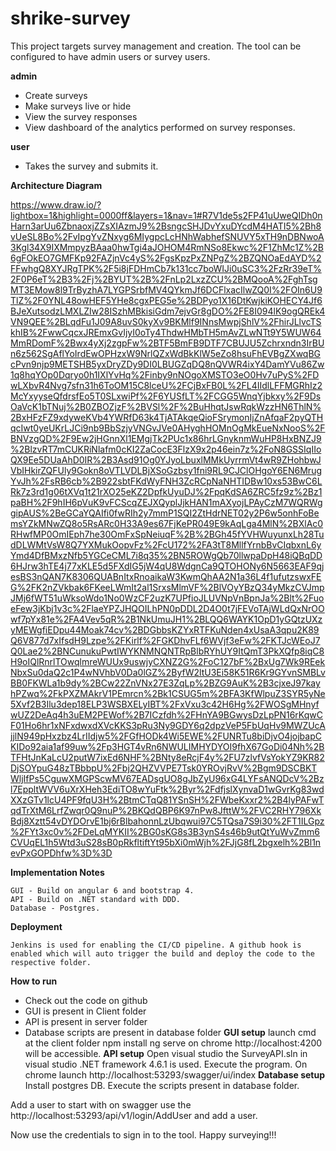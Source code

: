 # shrike-survey
This project targets survey management and creation. The tool can be configured to have admin users or survey users.


**admin**

 - Create surveys
 - Make surveys live or hide
 - View the survey responses
 - View dashboard of the analytics performed on survey responses.

**user**

 - Takes the survey and submits it.

**Architecture Diagram**

https://www.draw.io/?lightbox=1&highlight=0000ff&layers=1&nav=1#R7V1de5s2FP41uUweQIDh0nHarn3arUu6ZbnaoxjZZsXIAzmJ9%2BsngcSHJDvYxuDYcdM4HATI5%2Bh8vUeSL8Bo%2FvIpgYvZNxyg6MIygpcLcHNhWabhefSNUVY5xTH9nDBNwoA3Kgl34X9IXMmpyzBAaa0hwTgi4aJOHOM4RmNSo8Ekwc%2F1ZhMc1Z%2B6gFOkEO7GMFKp92FAZjnVc4yS%2FgsKpzPxZNPgZ%2BZQNOaEdAYD%2FFwhgQ8XYJRgTPK%2F5i8jFDHmCb7k131cc7boWIJi0uSC3%2FzRr39eT%2F0P6eT%2B3%2Fj%2BYUT%2B%2FnLp2LxzZCU%2BMQooA%2FghTsgMT3EMow8l9TrByzhA7LYGPSrbfMV4QYkmJf6DCFlxacIlwZQ0I%2FOIn6U9TlZ%2F0YNL48owHEF5YHe8cgxPEG5e%2BDPyo1X16DtKwjkiKOHECY4Jf6BJeXutsodzLMXLZIw28ISzhMBkisiGdm7ejvGr8gDO%2FE8I094lK9ogQREk4VN9QEE%2BLqdFu1J09A8uvS0kyXv9BKMlf9INnsMwpjShlV%2FhirJLlvcTSkhIB%2FwwCqcxJREmxGvIjyI0oTy4ThdwHMbTH5mAvZLwNTt9Y5WUW64MmRDomF%2Bwx4yXj2zgpFw%2BTF5BmFB9DTF7CBUJU5Zchrxndn3IrBUn6z562SgAflYoIrdEwOPHzxW9NrlQZxWdBkKlW5eZo8hsuFhEVBgZXwqBGcPvn9njp9METSHB5yxDryZDy9DI0LBUGZqDQ8nQVWR4ixY4DamYVu86Zw1q8hqYOp0Dqryo0h1IXlYvHq%2Finby9nNOgoXMSTO3eO0Hv7uPyS%2FDwLXbvR4Nvg7sfn31h6ToOM15C8lceU%2FCjBxFB0L%2FL4IIdlLFFMGRhIz2McYxyyseQfdrsfEo5T0SLxwiPf%2F6YUSfLT%2FCGG5WnqYjbkxy%2F9DsOaVcK1bTNuj%2B0ZBOZjzF%2BVSl%2F%2BuHhqtJswRqkWzzHN6ThlN%2BxHFzFZ9xdyweKVb4YWRfD63k4TjATAkqeQioFSrymonIjZnAfqaF2pyQTHqcIwt0yeUKrLJCi9nb9BbSzjyVNGvJVe0AHyghHOMnOgMkEueNxNooS%2FBNVzgQD%2F9Ew2jHGnnXl1EMgjTk2PUc1x86hrLGnyknmWuHP8HxBNZJ9%2BlzvRT7mCUKRiNlafm0cKI2ZaCocE3FlzX9x2p46ein7z%2FoN8GSSIqIIoQX9Ee5DUaAhD0IR%2B3Asd91Og0YJyoLbuxlMMkUyrrmVt4wR9ZHohbwJVbIHkirZQFUly9Gokn8oVTLVDLBjXSoGzbsy1fni9RL9CJClOHgoY6EN6MrugYvJh%2FsRB6cb%2B922sbtFKdWyFNH3ZcRCpNaNHTIDBw10xs53BwC6LRk7z3rd1g06tXVq1t21rXO25eKZ2DpfkUyuDJ%2FpqKdSA6ZRC5fz9z%2Bz1paBH%2F9hIH6pVuK9vFCScqZEJXQyplJjkHAN1mAXyojLPAyCzM7WQRWggipAUS%2BeGCaYQAIfi0fwRIh2y7mmP1SQI2ZtHdrNET02y2P6w5onhFoBemsYZkMNwZQ8o5RsARc0H33A9es67FjKePR049E9kAqLga4MlN%2BXlAc0RHwfMP0OmIEph7he30OmFxSpNeiuqF%2B%2BGh45fYVHWuyunxLh28TudDLWMtVsW8Q7YXMukOopvFz%2FcU172%2FA3tT8MllfYrnbBvCIqbxnL6yYmd4DfBMxzNfb5YGCeCML7i8q35%2BN5ROWgQb70llwpaDpH48iQBqDD6HJrw3hTE4j77xKLE5d5FXdIG5jW4qU8WdgnCa9QTOHONy6N5663EAF9qjesBS3nQAN7K8306QUABnItxRnoaikaW3KwmQhAA2N1a36L4f1ufutzswxFEG%2FK2nZVkbak6FKeeLWmIt2al1SrxsMlmVF%2BlVOyYBzQ34yMkzCVJmpJMj6fWT51uWksoWdo1No0WzCF2uzK7UPfioJLUVNpVnBpnJa%2Blt%2FuoeFew3jKbj1v3c%2FlaeYPZJHQOILhPN0pDDL2D4O0t7jFEVoTAjWLdQxNrOOwf7pYx81e%2FA4Vev5qR%2B1NkUmuJH1%2BLQQ6WAYK1OpD1yGQtzUXzyMEWgfiEDpu44Moak74cv%2BDGbbsKZYxRTFKuNden4xUsaA3qpu2K89Q6V877d7xIfsdH9Lzpe%2FKirlf%2FGKDhvFLf6WVjf3eFw%2FKTJcWEoJ7Q0Lae2%2BNCunukuPwtIWYKNMNQNTRpBlbRYhUY9ItQmT3PkXQfp8iqC8H9oIQlRnrlTOwqlmreWUUx9uswjyCXNZ2G%2FoC127bF%2BxUg7Wk9REekNbxSu0daQ2c1P4wNVhbV0Da0lGZ%2ByfW2ltU3Ei58K51R6Kr9GYvnSMBLvBB0FKWLa1b9dy%2BCw22ZnVNx27E3ZqLp%2BZG9AuK%2B3cjxeJ97kayhPZwq%2FkPXZMAkrV1PEmrcn%2Bk1CSUG5m%2BFA3KfWlpuZ3SYR5yNe5Xvf2B3Ilu3dep18ELP3WSBXELyIBT%2FxVxu3c42H6Hg%2FWOSgMHnyfwUZ2DeAq4h3uEM2PEWof%2B7ICzfdh%2FHnYA9BGwysDzLpPN16rKqwCF01Ho6hr1xNFxdwxdXVcKKS3pRu3Ny9GDY6q2dpzVeP5FbUqHv9MWZUcAjjlN949pHxzbz4LrIIdjw5%2FGfHODk4Wi5EWE%2FUNRTu8biDjvO4jojbapCKIDo92aia1af99uw%2Fp3HGT4vRn6NWULIMHYDYOI9fhX67GoDi04Nh%2BTFHtJnKaLcU2putW7ixEd6NHF%2BNty8eRcjF4y%2FU7zlvfVsYokYZ9KR82DjSOYpuG48zTBbbpU%2Fbj2QHZVVPE7Tsk0YROvjRvV%2Bgm9DSCBKTWljIfPs5CguwXMGPScwMV67EADsgUO8gJbZyU96xG4LYFsANQDcV%2Bzl7EppltWVV6uXrXHeh3EdiTO8wYuFtk%2Byr%2FdfjslXynvaD1wGvrKg83wdXXzGTv1lcU4PF9fqU3H%2BtmCTqQ81YSnSH%2FWbeKxxr2%2B4lyPAFwTqdTrXtM6LrfZwqr0Q9nuP%2BKQdQBP6K97nPw8JfttW%2FVC2RHY796XkBdj8Xztt54vDYDOrvE1bj6rBlbahonnLzUbqwui97C5TQsa7S9i30%2FT1ILGpz%2FYt3xc0v%2FDeLqMYKII%2BG0sKG8s3B3ynS4s46b9utQtYuWvZmm6CVUqEL1h5Wtd3uS28sB0pRkfltiftYt95bXi0mWjh%2FJjG8fL2bgxelh%2Bl1nevPxGOPDhfw%3D%3D

**Implementation Notes**

	GUI - Build on angular 6 and bootstrap 4.
	API - Build on .NET standard with DDD.
	Database - Postgres.

**Deployment**

	Jenkins is used for enabling the CI/CD pipeline. A github hook is enabled which will auto trigger the build and deploy the code to the respective folder.

**How to run**

 - Check out the code on github
 - GUI is present in Client folder
 - API is present in server folder
 - Database scripts are present in database folder
 **GUI setup**
	 launch cmd at the client folder
	 npm install
	 ng serve
	 on chrome http://localhost:4200 will be accessible.
**API setup**
	Open visual studio the SurveyAPI.sln in visual studio
	.NET framework 4.6.1 is used.
	Execute the program.
	On chrome launch http://localhost:53293/swagger/ui/index
	**Database setup**
	Install postgres DB.
	Execute the scripts present in database folder.

Add a user to start with on swagger use the http://localhost:53293/api/v1/login/AddUser and add a user.

Now use the credentials to sign in to the tool.
Happy surveying!!!
